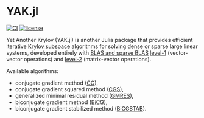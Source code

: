 # YAK.jl

[![CI][github-img]][github-url] [![license][license-img]][license-url]

[github-img]: https://github.com/ComputationalThermoFluids/YAK.jl/actions/workflows/ci.yml/badge.svg
[github-url]: https://github.com/ComputationalThermoFluids/YAK.jl/actions/workflows/ci.yml

[license-img]: http://img.shields.io/badge/license-MIT-brightgreen.svg?style=flat
[license-url]: LICENSE.md

Yet Another Krylov (YAK.jl) is another Julia package that provides efficient iterative [Krylov subspace](https://en.wikipedia.org/wiki/Krylov_subspace) algorithms for solving dense or sparse large linear systems, developed entirely with  [BLAS and sparse BLAS](http://cali2.unilim.fr/intel-xe/mkl/mklman/GUID-707FB65C-D0D9-418A-B22E-CBDEFB163C02.htm)
[level-1](http://cali2.unilim.fr/intel-xe/mkl/mklman/GUID-A050F064-A146-49F7-B22E-BBB1E1DD6B3F.htm#GUID-A050F064-A146-49F7-B22E-BBB1E1DD6B3F) (vector-vector operations) and [level-2](http://cali2.unilim.fr/intel-xe/mkl/mklman/GUID-9B9E459C-4E87-4A5E-8BC3-2FE06C86D0F1.htm#GUID-9B9E459C-4E87-4A5E-8BC3-2FE06C86D0F1) (matrix-vector operations).

Available algorithms:
- conjugate gradient method ([CG](https://en.wikipedia.org/wiki/Conjugate_gradient_method)),
- conjugate gradient squared method ([CGS](https://mathworld.wolfram.com/ConjugateGradientSquaredMethod.html)),
- generalized minimal residual method ([GMRES](https://en.wikipedia.org/wiki/Generalized_minimal_residual_method)),
- biconjugate gradient method ([BiCG](https://en.wikipedia.org/wiki/Biconjugate_gradient_method)),
- biconjugate gradient stabilized method ([BiCGSTAB](https://en.wikipedia.org/wiki/Biconjugate_gradient_stabilized_method)).